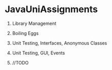 # JavaUniAssignments

1. Library Management

2. Boiling Eggs

3. Unit Testing, Interfaces, Anonymous Classes

4. Unit Testing, GUI, Events

5. //TODO
